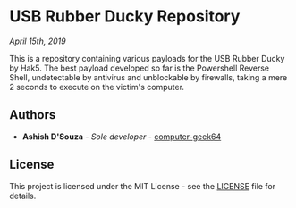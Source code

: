 # USB Rubber Ducky Repository
*April 15th, 2019*

This is a repository containing various payloads for the USB Rubber Ducky by Hak5. The best payload developed so far is the Powershell Reverse Shell, undetectable by antivirus and unblockable by firewalls, taking a mere 2 seconds to execute on the victim's computer.

## Authors
* **Ashish D'Souza** - *Sole developer* - [computer-geek64](https://github.com/computer-geek64)

## License
This project is licensed under the MIT License - see the [LICENSE](LICENSE) file for details.
